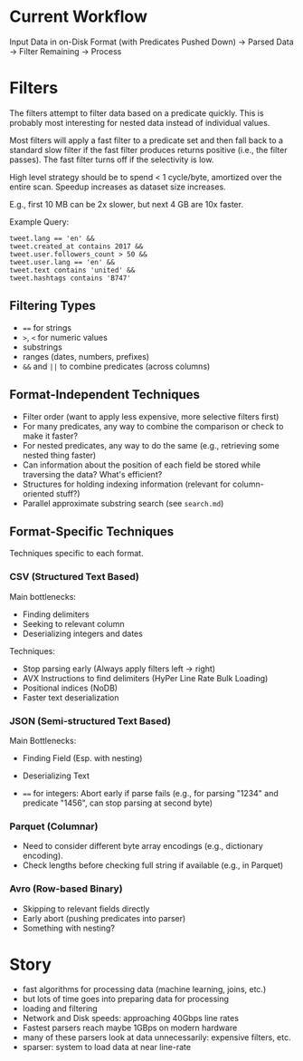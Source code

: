 # Current Workflow

Input Data in on-Disk Format (with Predicates Pushed Down) -> Parsed Data -> Filter Remaining -> Process

# Filters

The filters attempt to filter data based on a predicate quickly. This is
probably most interesting for nested data instead of individual values.

Most filters will apply a fast filter to a predicate set and then fall back to
a standard slow filter if the fast filter produces returns positive (i.e., the filter
passes). The fast filter turns off if the selectivity is low.

High level strategy should be to spend < 1 cycle/byte, amortized over the entire scan. 
Speedup increases as dataset size increases.

E.g., first 10 MB can be 2x slower, but next 4 GB are 10x faster.

Example Query:

```
tweet.lang == 'en' &&
tweet.created_at contains 2017 &&
tweet.user.followers_count > 50 &&
tweet.user.lang == 'en' &&
tweet.text contains 'united' &&
tweet.hashtags contains 'B747'
```

## Filtering Types

* `==` for strings
* `>`, `<` for numeric values
* substrings
* ranges (dates, numbers, prefixes)
* `&&` and `||` to combine predicates (across columns)

## Format-Independent Techniques

* Filter order (want to apply less expensive, more selective filters first)
* For many predicates, any way to combine the comparison or check to make it faster?
* For nested predicates, any way to do the same (e.g., retrieving some nested thing faster)
* Can information about the position of each field be stored while traversing the data? What's efficient?
* Structures for holding indexing information (relevant for column-oriented stuff?)
* Parallel approximate substring search (see `search.md`)

## Format-Specific Techniques

Techniques specific to each format.

### CSV (Structured Text Based)

Main bottlenecks:
* Finding delimiters
* Seeking to relevant column
* Deserializing integers and dates

Techniques:

* Stop parsing early (Always apply filters left -> right)
* AVX Instructions to find delimiters (HyPer Line Rate Bulk Loading)
* Positional indices (NoDB)
* Faster text deserialization

### JSON (Semi-structured Text Based)

Main Bottlenecks:
* Finding Field (Esp. with nesting)
* Deserializing Text

* `==` for integers: Abort early if parse fails (e.g., for parsing "1234" and predicate "1456", can stop parsing at second byte)

### Parquet (Columnar)

* Need to consider different byte array encodings (e.g., dictionary encoding).
* Check lengths before checking full string if available (e.g., in Parquet)

### Avro (Row-based Binary)

* Skipping to relevant fields directly
* Early abort (pushing predicates into parser)
* Something with nesting?

# Story

* fast algorithms for processing data (machine learning, joins, etc.)
* but lots of time goes into preparing data for processing
* loading and filtering
* Network and Disk speeds: approaching 40Gbps line rates
* Fastest parsers reach maybe 1GBps on modern hardware
* many of these parsers look at data unnecessarily: expensive filters, etc.
* sparser: system to load data at near line-rate
